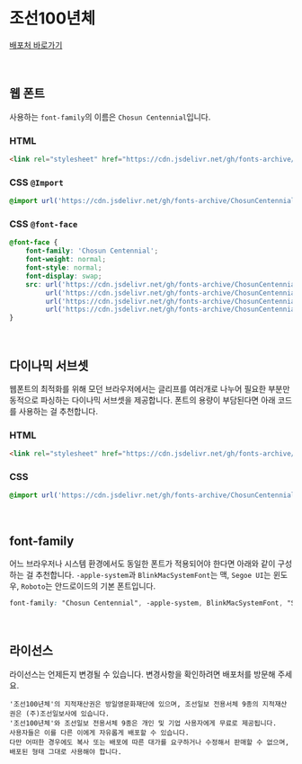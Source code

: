 # 조선100년체

[배포처 바로가기](https://event.chosun.com/100/100font.html)

&nbsp;

## 웹 폰트

사용하는 `font-family`의 이름은 `Chosun Centennial`입니다.

### HTML

```html
<link rel="stylesheet" href="https://cdn.jsdelivr.net/gh/fonts-archive/ChosunCentennial/ChosunCentennial.css" type="text/css"/>
```

### CSS `@Import`

```css
@import url('https://cdn.jsdelivr.net/gh/fonts-archive/ChosunCentennial/ChosunCentennial.css');
```

### CSS `@font-face`

```css
@font-face {
    font-family: 'Chosun Centennial';
    font-weight: normal;
    font-style: normal;
    font-display: swap;
    src: url('https://cdn.jsdelivr.net/gh/fonts-archive/ChosunCentennial/ChosunCentennial.woff2') format('woff2'),
         url('https://cdn.jsdelivr.net/gh/fonts-archive/ChosunCentennial/ChosunCentennial.woff') format('woff'),
         url('https://cdn.jsdelivr.net/gh/fonts-archive/ChosunCentennial/ChosunCentennial.otf') format('opentype'),
         url('https://cdn.jsdelivr.net/gh/fonts-archive/ChosunCentennial/ChosunCentennial.ttf') format('truetype');
}
```

&nbsp;

## 다이나믹 서브셋

웹폰트의 최적화를 위해 모던 브라우저에서는 글리프를 여러개로 나누어 필요한 부분만 동적으로 파싱하는 다이나믹 서브셋을 제공합니다. 폰트의 용량이 부담된다면 아래 코드를 사용하는 걸 추천합니다.

### HTML

```html
<link rel="stylesheet" href="https://cdn.jsdelivr.net/gh/fonts-archive/ChosunCentennial/subsets/ChosunCentennial-dynamic-subset.css" type="text/css"/>
```

### CSS

```css
@import url('https://cdn.jsdelivr.net/gh/fonts-archive/ChosunCentennial/subsets/ChosunCentennial-dynamic-subset.css');
```

&nbsp;

## font-family

어느 브라우저나 시스템 환경에서도 동일한 폰트가 적용되어야 한다면 아래와 같이 구성하는 걸 추천합니다. `-apple-system`과 `BlinkMacSystemFont`는 맥, `Segoe UI`는 윈도우, `Roboto`는 안드로이드의 기본 폰트입니다.


```css
font-family: "Chosun Centennial", -apple-system, BlinkMacSystemFont, "Segoe UI", Roboto, Oxygen, Ubuntu, Cantarell, "Open Sans", "Helvetica Neue", sans-serif;
```

&nbsp;

## 라이선스

라이선스는 언제든지 변경될 수 있습니다. 변경사항을 확인하려면 배포처를 방문해 주세요.

```
'조선100년체'의 지적재산권은 방일영문화재단에 있으며, 조선일보 전용서체 9종의 지적재산권은 (주)조선일보사에 있습니다. 
'조선100년체'와 조선일보 전용서체 9종은 개인 및 기업 사용자에게 무료로 제공됩니다. 
사용자들은 이를 다른 이에게 자유롭게 배포할 수 있습니다. 
다만 어떠한 경우에도 복사 또는 배포에 따른 대가를 요구하거나 수정해서 판매할 수 없으며, 배포된 형태 그대로 사용해야 합니다.
```
